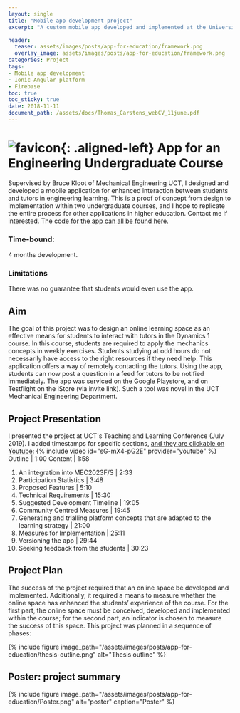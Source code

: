 ```yaml
---
layout: single
title: "Mobile app development project"
excerpt: "A custom mobile app developed and implemented at the University of Cape Town."

header:
  teaser: assets/images/posts/app-for-education/framework.png
  overlay_image: assets/images/posts/app-for-education/framework.png
categories: Project
tags:
- Mobile app development
- Ionic-Angular platform
- Firebase
toc: true
toc_sticky: true
date: 2018-11-11
document_path: /assets/docs/Thomas_Carstens_webCV_11june.pdf
---
```


# ![favicon](/assets/images/favicon.jpg){: .aligned-left} App for an Engineering Undergraduate Course

Supervised by Bruce Kloot of Mechanical Engineering UCT, I designed and developed a mobile application for enhanced interaction between students and tutors in engineering learning. This is a proof of concept from design to implementation within two undergraduate courses, and I hope to replicate the entire process for other applications in higher education. Contact me if interested. The [code for the app can all be found here.](https://github.com/ThomasCarstens/UniversityCourseApp)

### Time-bound:
4 months development.

### Limitations
There was no guarantee that students would even use the app.

## Aim
The goal of this project was to design an online learning space as an effective means for students to interact with tutors in the Dynamics 1 course. In this course, students are required to apply the mechanics concepts in weekly exercises. Students studying at odd hours do not necessarily have access to the right resources if they need help. This application offers a way of remotely contacting the tutors. Using the app, students can now post a question in a feed for tutors to be notified immediately. The app was serviced on the Google Playstore, and on Testflight on the iStore (via invite link). Such a tool was novel in the UCT Mechanical Engineering Department.

## Project Presentation
I presented the project at UCT's Teaching and Learning Conference (July 2019). I added timestamps for specific sections, [and they are clickable on Youtube:](https://youtu.be/sG-mX4-pG2E)
{% include video id="sG-mX4-pG2E" provider="youtube" %}
Outline |                                                     1:00
Content |                                                       1:58                             
1. An integration into MEC2023F/S |       2:33
2. Participation Statistics |                          3:48
3. Proposed Features |                               5:10
4. Technical Requirements |                    15:30
5. Suggested Development Timeline |   19:05
6. Community Centred Measures |          19:45
7. Generating and trialling platform concepts that are adapted to the learning strategy | 21:00
8. Measures for Implementation |            25:11     
10. Versioning the app |                              29:44
11. Seeking feedback from the students | 30:23


## Project Plan
The success of the project required that an online space be developed and implemented. Additionally, it required a means to measure whether the online space has enhanced the students’ experience of the course. For the first part, the online space must be conceived, developed and implemented within the course; for the second part, an indicator is chosen to measure the success of this space.
This project was planned in a sequence of phases:

{%
include figure
image_path="/assets/images/posts/app-for-education/thesis-outline.png"
alt="Thesis outline"
%}  

## Poster: project summary
{%
include figure
image_path="/assets/images/posts/app-for-education/Poster.png"
alt="poster"
caption="Poster"
%}
<!--
### Written Proposal
<a download href="{{ page.document_path }}">Get a pdf version here</a>
<iframe src="{{ page.document_path }}" width="100%" height="1000px"></iframe>
-->
